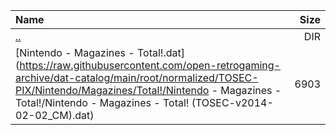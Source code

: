 |Name|Size|
|:---|---:|
|[..](../index.html)|DIR|
|[Nintendo - Magazines - Total!.dat](https://raw.githubusercontent.com/open-retrogaming-archive/dat-catalog/main/root/normalized/TOSEC-PIX/Nintendo/Magazines/Total!/Nintendo - Magazines - Total!/Nintendo - Magazines - Total! (TOSEC-v2014-02-02_CM).dat)|6903|
